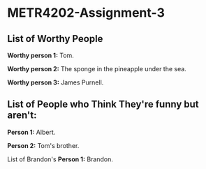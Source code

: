 METR4202-Assignment-3
=====================

List of Worthy People
-----------
__Worthy person 1:__  Tom.

__Worthy person 2:__  The sponge in the pineapple under the sea.

__Worthy person 3:__  James Purnell.


List of People who Think They're funny but aren't:
-----------
__Person 1:__ Albert.

__Person 2:__ Tom's brother.

List of Brandon's
__Person 1:__ Brandon.
